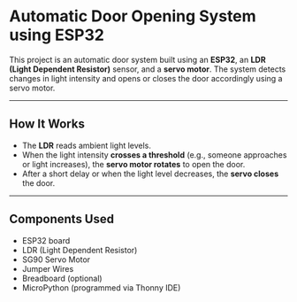 # Automatic Door Opening System using ESP32

This project is an automatic door system built using an **ESP32**, an **LDR (Light Dependent Resistor)** sensor, and a **servo motor**. The system detects changes in light intensity and opens or closes the door accordingly using a servo motor.

---

## How It Works

- The **LDR** reads ambient light levels.
- When the light intensity **crosses a threshold** (e.g., someone approaches or light increases), the **servo motor rotates** to open the door.
- After a short delay or when the light level decreases, the **servo closes** the door.

---

## Components Used

- ESP32 board
- LDR (Light Dependent Resistor)
- SG90 Servo Motor
- Jumper Wires
- Breadboard (optional)
- MicroPython (programmed via Thonny IDE)
